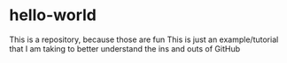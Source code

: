 # hello-world
This is a repository, because those are fun
This is just an example/tutorial that I am taking to better understand the ins and outs of GitHub
